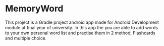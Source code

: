 # MemoryWord
This project is a Gradle project android app made for Android Development module at final year of university. In this app the you are able to add words to your own personal word list and practise them in 2 method, Flashcards and multiple choice.
